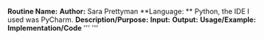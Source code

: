 **Routine Name:**
**Author:** Sara Prettyman
**Language: ** Python, the IDE I used was PyCharm. 
**Description/Purpose:**
**Input:**
**Output:**
**Usage/Example:**
**Implementation/Code**
''' '''

